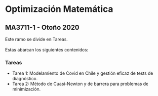 # Optimización Matemática
## MA3711-1 - Otoño 2020

Este ramo se divide en Tareas. <br>
<br>
Estas abarcan los siguientes contenidos: <br>

### Tareas

- Tarea 1: Modelamiento de Covid en Chile y gestión eficaz de tests de diagnóstico.
- Tarea 2: Método de Cuasi-Newton y de barrera para problemas de minimización.
